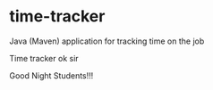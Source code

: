 # time-tracker
Java (Maven) application for tracking time on the job

Time tracker
ok sir

Good Night Students!!!
